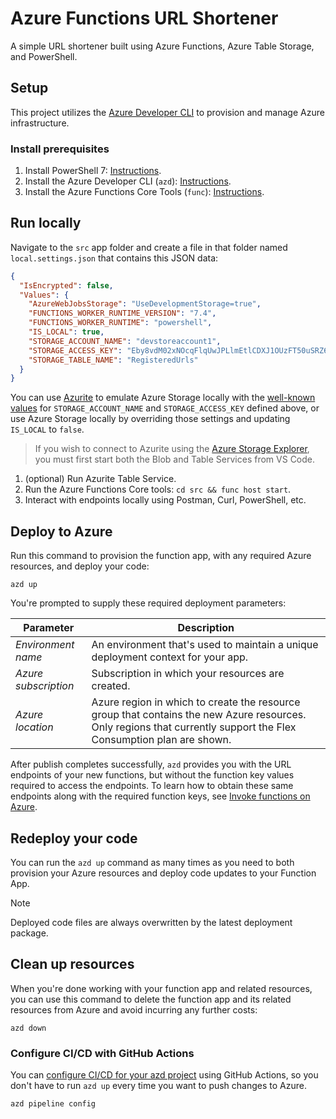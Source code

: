 # Azure Functions URL Shortener

A simple URL shortener built using Azure Functions, Azure Table Storage, and PowerShell.

## Setup

This project utilizes the [Azure Developer CLI](https://learn.microsoft.com/en-us/azure/developer/azure-developer-cli/overview) to provision and manage Azure infrastructure.

### Install prerequisites

1. Install PowerShell 7: [Instructions](https://learn.microsoft.com/en-us/powershell/scripting/install/installing-powershell).
2. Install the Azure Developer CLI (`azd`): [Instructions](https://learn.microsoft.com/en-us/azure/developer/azure-developer-cli/install-azd).
3. Install the Azure Functions Core Tools (`func`): [Instructions](https://learn.microsoft.com/en-us/azure/azure-functions/functions-run-local).

## Run locally

Navigate to the `src` app folder and create a file in that folder named `local.settings.json` that contains this JSON data:

```json
{
  "IsEncrypted": false,
  "Values": {
    "AzureWebJobsStorage": "UseDevelopmentStorage=true",
    "FUNCTIONS_WORKER_RUNTIME_VERSION": "7.4",
    "FUNCTIONS_WORKER_RUNTIME": "powershell",
    "IS_LOCAL": true,
    "STORAGE_ACCOUNT_NAME": "devstoreaccount1",
    "STORAGE_ACCESS_KEY": "Eby8vdM02xNOcqFlqUwJPLlmEtlCDXJ1OUzFT50uSRZ6IFsuFq2UVErCz4I6tq/K1SZFPTOtr/KBHBeksoGMGw==",
    "STORAGE_TABLE_NAME": "RegisteredUrls"
  }
}
```

You can use [Azurite](https://learn.microsoft.com/en-us/azure/storage/common/storage-use-azurite?tabs=visual-studio-code%2Ctable-storage) to emulate Azure Storage locally with the [well-known values](https://learn.microsoft.com/en-us/azure/storage/common/storage-use-azurite#well-known-storage-account-and-key) for `STORAGE_ACCOUNT_NAME` and `STORAGE_ACCESS_KEY` defined above, or use Azure Storage locally by overriding those settings and updating `IS_LOCAL` to `false`.

> If you wish to connect to Azurite using the [Azure Storage Explorer](https://azure.microsoft.com/en-us/products/storage/storage-explorer), you must first start both the Blob and Table Services from VS Code.

1. (optional) Run Azurite Table Service.
2. Run the Azure Functions Core tools: `cd src && func host start`.
3. Interact with endpoints locally using Postman, Curl, PowerShell, etc.

## Deploy to Azure

Run this command to provision the function app, with any required Azure resources, and deploy your code:

```shell
azd up
```

You're prompted to supply these required deployment parameters:

| Parameter | Description |
| ---- | ---- |
| _Environment name_ | An environment that's used to maintain a unique deployment context for your app.|
| _Azure subscription_ | Subscription in which your resources are created.|
| _Azure location_ | Azure region in which to create the resource group that contains the new Azure resources. Only regions that currently support the Flex Consumption plan are shown.|

After publish completes successfully, `azd` provides you with the URL endpoints of your new functions, but without the function key values required to access the endpoints. To learn how to obtain these same endpoints along with the required function keys, see [Invoke functions on Azure](https://learn.microsoft.com/azure/azure-functions/create-first-function-azure-developer-cli?pivots=programming-language-powershell#invoke-the-function-on-azure).

## Redeploy your code

You can run the `azd up` command as many times as you need to both provision your Azure resources and deploy code updates to your Function App.

> [!NOTE]
> Deployed code files are always overwritten by the latest deployment package.

## Clean up resources

When you're done working with your function app and related resources, you can use this command to delete the function app and its related resources from Azure and avoid incurring any further costs:

```shell
azd down
```

### Configure CI/CD with GitHub Actions

You can [configure CI/CD for your azd project](https://learn.microsoft.com/en-us/azure/developer/azure-developer-cli/configure-devops-pipeline?tabs=GitHub) using GitHub Actions, so you don't have to run `azd up` every time you want to push changes to Azure.

```shell
azd pipeline config
```
